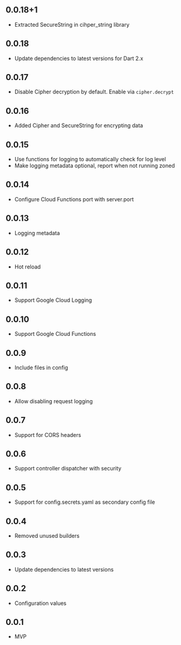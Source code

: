 ## 0.0.18+1

- Extracted SecureString in cihper_string library

## 0.0.18

- Update dependencies to latest versions for Dart 2.x

## 0.0.17

- Disable Cipher decryption by default. Enable via `cipher.decrypt`

## 0.0.16

- Added Cipher and SecureString for encrypting data

## 0.0.15

- Use functions for logging to automatically check for log level
- Make logging metadata optional, report when not running zoned

## 0.0.14

- Configure Cloud Functions port with server.port

## 0.0.13

- Logging metadata

## 0.0.12

- Hot reload

## 0.0.11

- Support Google Cloud Logging

## 0.0.10

- Support Google Cloud Functions

## 0.0.9

- Include files in config

## 0.0.8

- Allow disabling request logging

## 0.0.7

- Support for CORS headers

## 0.0.6

- Support controller dispatcher with security

## 0.0.5

- Support for config.secrets.yaml as secondary config file

## 0.0.4

- Removed unused builders

## 0.0.3

- Update dependencies to latest versions

## 0.0.2

- Configuration values

## 0.0.1

- MVP
